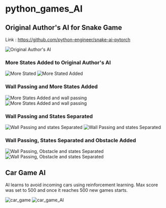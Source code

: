 # python_games_AI
 
## Original Author's AI for Snake Game
Link : https://github.com/python-engineer/snake-ai-pytorch

![Original Author's AI](/Snake_Game/Original_Snake_AI/Original_Snake_AI.png)

### More States Added to Original Author's AI
![More Stated](/Snake_Game/more_states_separated/game.JPG) ![More Stated Added](/Snake_Game/more_states_separated/More_states_separated.png)

### Wall Passing and More States Added
![More States Added and wall passing](/Snake_Game/wall_passing_and_more_states/game.JPG)
![More States Added and wall passing](/Snake_Game/wall_passing_and_more_states/Wall_passing_and_more_states.png)

### Wall Passing and States Separated
![Wall Passing and states Separated](/Snake_Game/wall_passing_and_more_states_separated/game.JPG)
![Wall Passing and states Separated](/Snake_Game/wall_passing_and_more_states_separated/Wall_passing_and_more_states_separated.png)

### Wall Passing, States Separated and Obstacle Added
![Wall Passing, Obstacle and states Separated](/Snake_Game/wall_passing_new_block_and_more_states_separated/game.JPG)
![Wall Passing, Obstacle and states Separated](/Snake_Game/wall_passing_new_block_and_more_states_separated/Wall_passing_obstacle_and_more_states_separated.png)


## Car Game AI

AI learns to avoid incoming cars using reinforcement learning. Max score was set to 500 and once it reaches 500 new games starts.

![car_game](/Car_Game_AI/car_game.JPG)
![car_game_AI](/Car_Game_AI/Car_Game_AI.png)
